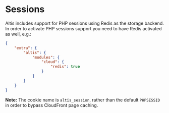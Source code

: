 # Sessions

Altis includes support for PHP sessions using Redis as the storage backend. In order to activate PHP sessions support you need to
have Redis activated as well, e.g.:

```json
{
    "extra": {
        "altis": {
            "modules": {
                "cloud": {
                    "redis": true
                }
            }
        }
    }
}
```

**Note:** The cookie name is `altis_session`, rather than the default `PHPSESSID` in order to bypass CloudFront page caching.
